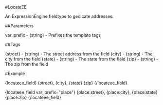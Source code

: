 #LocateEE

An ExpressionEngine fieldtype to geolcate addresses.

##Parameters

var_prefix	 - (string)		 - Prefixes the template tags

##Tags

{street}	 - (string)		 - The street address from the field
{city}		 - (string)		 - The city from the field
{state}		 - (string)		 - The state from the field
{zip}		 - (string)		 - The zip from the field

#Example

{locateee_field}
	{street}, {city}, {state} {zip}
{/locateee_field}

{locateee_field var_prefix="place"}
	{place:street}, {place:city}, {place:state} {place:zip}
{/locateee_field}